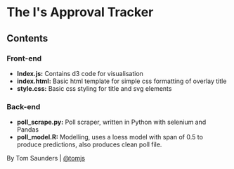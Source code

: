 # The I's Approval Tracker

## Contents

### Front-end

* **Index.js:** Contains d3 code for visualisation
* **index.html:** Basic html template for simple css formatting of overlay title
* **style.css:** Basic css styling for title and svg elements

### Back-end

* **poll_scrape.py:** Poll scraper, written in Python with selenium and Pandas
* **poll_model.R:** Modelling, uses a loess model with span of 0.5 to produce predictions, also produces clean poll file. 

By Tom Saunders | [@tomjs](https://twitter.com/tomjs)